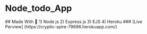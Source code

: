 <h1 text-align="center">Node_todo_App</h1>
## Made With 🔨
1) Node js
2) Express js
3) EJS 
4) Heroku
### [Live Perview] (https://cryptic-spire-79696.herokuapp.com/) 
